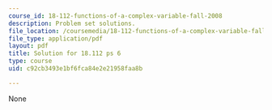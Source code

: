 ```yaml
---
course_id: 18-112-functions-of-a-complex-variable-fall-2008
description: Problem set solutions.
file_location: /coursemedia/18-112-functions-of-a-complex-variable-fall-2008/c92cb3493e1bf6fca84e2e21958faa8b_ps6.pdf
file_type: application/pdf
layout: pdf
title: Solution for 18.112 ps 6
type: course
uid: c92cb3493e1bf6fca84e2e21958faa8b

---
```

None